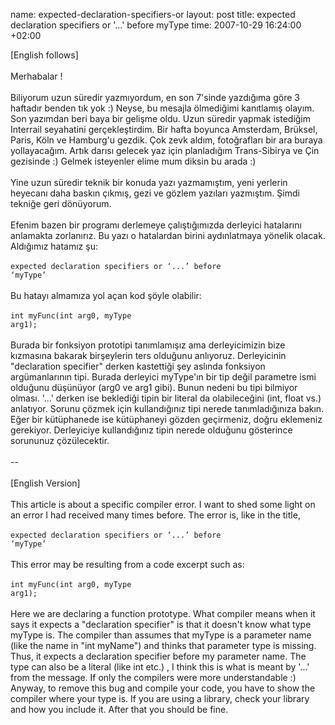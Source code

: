 name: expected-declaration-specifiers-or
layout: post
title: expected declaration specifiers or '...' before myType
time: 2007-10-29 16:24:00 +02:00

[English follows]<br /><br />Merhabalar !<br /><br />Biliyorum uzun süredir yazmıyordum, en son 7'sinde yazdığıma göre 3 haftadır benden tık yok :) Neyse, bu mesajla ölmediğimi kanıtlamış olayım. Son yazımdan beri baya bir gelişme oldu. Uzun süredir  yapmak istediğim Interrail seyahatini gerçekleştirdim. Bir hafta boyunca Amsterdam, Brüksel, Paris, Köln ve Hamburg'u gezdik. Çok zevk aldım, fotoğrafları bir ara buraya yollayacağım. Artık darısı gelecek yaz için planladığım Trans-Sibirya ve Çin gezisinde :) Gelmek isteyenler elime mum diksin bu arada :)<br /><br />Yine uzun süredir teknik bir konuda yazı yazmamıştım, yeni yerlerin heyecanı daha baskın çıkmış, gezi ve gözlem yazıları yazmıştım. Şimdi tekniğe geri dönüyorum.<br /><br />Efenim bazen bir programı derlemeye çalıştığımızda derleyici hatalarını anlamakta zorlanırız. Bu yazı o hatalardan birini aydınlatmaya yönelik olacak. Aldığımız hatamız şu:<br /><br /><code>expected declaration specifiers or ‘...’ before ‘myType’</code><br /><br />Bu hatayı almamıza yol açan kod şöyle olabilir:<br /><br /><code>int myFunc(int arg0, myType arg1);</code><br /><br />Burada bir fonksiyon prototipi tanımlamışız ama derleyicimizin bize kızmasına bakarak birşeylerin ters olduğunu anlıyoruz. Derleyicinin "declaration specifier" derken kastettiği şey aslında fonksiyon argümanlarının tipi. Burada derleyici myType'ın bir tip değil parametre ismi olduğunu düşünüyor (arg0 ve arg1 gibi). Bunun nedeni bu tipi bilmiyor olması. '...' derken ise beklediği tipin bir literal da olabileceğini (int, float vs.) anlatıyor. Sorunu çözmek için kullandığınız tipi nerede tanımladığınıza bakın. Eğer bir kütüphanede ise kütüphaneyi gözden geçirmeniz, doğru eklemeniz gerekiyor. Derleyiciye kullandığınız tipin nerede olduğunu gösterince sorununuz çözülecektir.<br /><br />--<br /><br />[English Version]<br /><br />This article is about a specific compiler error. I want to shed some light on an error I had received many times before. The error is, like in the title,<br /><br /><code>expected declaration specifiers or ‘...’ before ‘myType’</code><br /><br />This error may be resulting from a code excerpt such as:<br /><br /><code>int myFunc(int arg0, myType arg1);</code><br /><br />Here we are declaring a function prototype. What compiler means when it says it expects a "declaration specifier" is that it doesn't know what type myType is. The compiler than assumes that myType is a parameter name (like the name in "int myName") and thinks that parameter type is missing. Thus, it expects a declaration specifier before my parameter name. The type can also be a literal (like int etc.) , I think this is what is meant by '...' from the message. If only the compilers were more understandable :) Anyway, to remove this bug and compile your code, you have to show the compiler where your type is. If you are using a library, check your library and how you include it. After that you should be fine.
